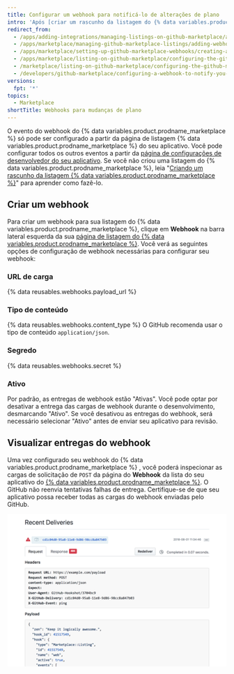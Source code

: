 ```yaml
---
title: Configurar um webhook para notificá-lo de alterações de plano
intro: 'Após [criar um rascunho da listagem do {% data variables.product.prodname_marketplace %} ](/marketplace/listing-on-github-marketplace/creating-a-draft-github-marketplace-listing/), você pode configurar um webhook que notifica você quando ocorrem alterações nos planos da conta do cliente. Após configurar o webhook, você pode [gerenciar os tipos de evento `marketplace_purchase`](/marketplace/integrating-with-the-github-marketplace-api/github-marketplace-webhook-events/) no seu aplicativo.'
redirect_from:
  - /apps/adding-integrations/managing-listings-on-github-marketplace/adding-webhooks-for-a-github-marketplace-listing/
  - /apps/marketplace/managing-github-marketplace-listings/adding-webhooks-for-a-github-marketplace-listing/
  - /apps/marketplace/setting-up-github-marketplace-webhooks/creating-a-webhook-for-a-github-marketplace-listing/
  - /apps/marketplace/listing-on-github-marketplace/configuring-the-github-marketplace-webhook/
  - /marketplace/listing-on-github-marketplace/configuring-the-github-marketplace-webhook
  - /developers/github-marketplace/configuring-a-webhook-to-notify-you-of-plan-changes
versions:
  fpt: '*'
topics:
  - Marketplace
shortTitle: Webhooks para mudanças de plano
---
```


O evento do webhook do {% data variables.product.prodname_marketplace %} só pode ser configurado a partir da página de listagem {% data variables.product.prodname_marketplace %} do seu aplicativo. Você pode configurar todos os outros eventos a partir da [página de configurações de desenvolvedor do seu aplicativo](https://github.com/settings/developers). Se você não criou uma listagem do {% data variables.product.prodname_marketplace %}, leia "[Criando um rascunho da listagem {% data variables.product.prodname_marketplace %}](/marketplace/listing-on-github-marketplace/creating-a-draft-github-marketplace-listing/)" para aprender como fazê-lo.

## Criar um webhook

Para criar um webhook para sua listagem do {% data variables.product.prodname_marketplace %}, clique em **Webhook** na barra lateral esquerda da sua [página de listagem do {% data variables.product.prodname_marketplace %}](https://github.com/marketplace/manage). Você verá as seguintes opções de configuração de webhook necessárias para configurar seu webhook:

### URL de carga

{% data reusables.webhooks.payload_url %}

### Tipo de conteúdo

{% data reusables.webhooks.content_type %} O GitHub recomenda usar o tipo de conteúdo `application/json`.

### Segredo

{% data reusables.webhooks.secret %}

### Ativo

Por padrão, as entregas de webhook estão "Ativas". Você pode optar por desativar a entrega das cargas de webhook durante o desenvolvimento, desmarcando "Ativo". Se você desativou as entregas do webhook, será necessário selecionar "Ativo" antes de enviar seu aplicativo para revisão.

## Visualizar entregas do webhook

Uma vez configurado seu webhook do {% data variables.product.prodname_marketplace %} , você poderá inspecionar as cargas de solicitação de `POST` da página do **Webhook** da lista do seu aplicativo do [{% data variables.product.prodname_marketplace %}](https://github.com/marketplace/manage). O GitHub não reenvia tentativas falhas de entrega. Certifique-se de que seu aplicativo possa receber todas as cargas do webhook enviadas pelo GitHub.

![Inspecione as entregas recentes do webhook de {% data variables.product.prodname_marketplace %}](/assets/images/marketplace/marketplace_webhook_deliveries.png)
